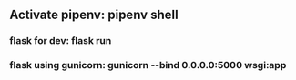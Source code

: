 ## Activate pipenv: pipenv shell

### flask for dev: flask run
### flask using gunicorn: gunicorn --bind 0.0.0.0:5000 wsgi:app